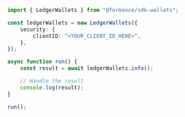 <!-- Start SDK Example Usage [usage] -->
```typescript
import { LedgerWallets } from "@formance/sdk-wallets";

const ledgerWallets = new LedgerWallets({
    security: {
        clientID: "<YOUR_CLIENT_ID_HERE>",
    },
});

async function run() {
    const result = await ledgerWallets.info();

    // Handle the result
    console.log(result);
}

run();

```
<!-- End SDK Example Usage [usage] -->